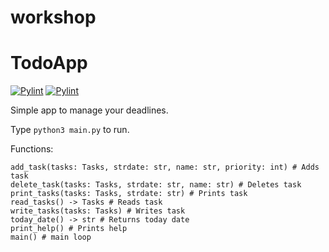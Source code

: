 # workshop
# TodoApp

[![Pylint](https://github.com/amytnyk/workshop/actions/workflows/pylint.yml/badge.svg)](https://github.com/amytnyk/workshop/actions/workflows/pylint.yml)
[![Pylint](https://github.com/amytnyk/workshop/actions/workflows/tests.yml/badge.svg)](https://github.com/amytnyk/workshop/actions/workflows/tests.yml)

Simple app to manage your deadlines.

Type ```python3 main.py``` to run.

Functions:
```
add_task(tasks: Tasks, strdate: str, name: str, priority: int) # Adds task
delete_task(tasks: Tasks, strdate: str, name: str) # Deletes task
print_tasks(tasks: Tasks, strdate: str) # Prints task
read_tasks() -> Tasks # Reads task
write_tasks(tasks: Tasks) # Writes task
today_date() -> str # Returns today date
print_help() # Prints help
main() # main loop
```
